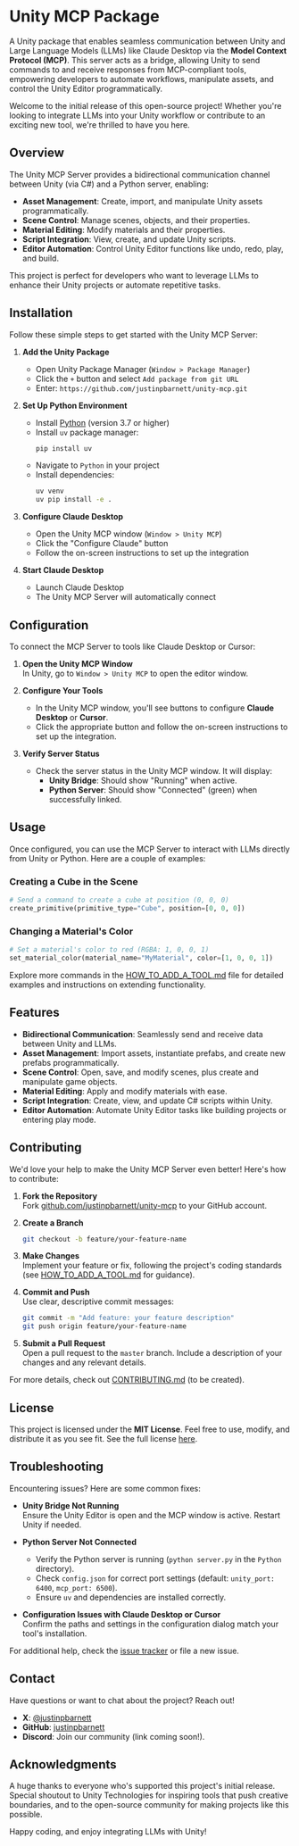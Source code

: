 # Unity MCP Package

A Unity package that enables seamless communication between Unity and Large Language Models (LLMs) like Claude Desktop via the **Model Context Protocol (MCP)**. This server acts as a bridge, allowing Unity to send commands to and receive responses from MCP-compliant tools, empowering developers to automate workflows, manipulate assets, and control the Unity Editor programmatically.

Welcome to the initial release of this open-source project! Whether you're looking to integrate LLMs into your Unity workflow or contribute to an exciting new tool, we're thrilled to have you here.

## Overview

The Unity MCP Server provides a bidirectional communication channel between Unity (via C#) and a Python server, enabling:

- **Asset Management**: Create, import, and manipulate Unity assets programmatically.
- **Scene Control**: Manage scenes, objects, and their properties.
- **Material Editing**: Modify materials and their properties.
- **Script Integration**: View, create, and update Unity scripts.
- **Editor Automation**: Control Unity Editor functions like undo, redo, play, and build.

This project is perfect for developers who want to leverage LLMs to enhance their Unity projects or automate repetitive tasks.

## Installation

Follow these simple steps to get started with the Unity MCP Server:

1. **Add the Unity Package**

   - Open Unity Package Manager (`Window > Package Manager`)
   - Click the `+` button and select `Add package from git URL`
   - Enter: `https://github.com/justinpbarnett/unity-mcp.git`

2. **Set Up Python Environment**

   - Install [Python](https://www.python.org/downloads/) (version 3.7 or higher)
   - Install `uv` package manager:
     ```bash
     pip install uv
     ```
   - Navigate to `Python` in your project
   - Install dependencies:
     ```bash
     uv venv
     uv pip install -e .
     ```

3. **Configure Claude Desktop**

   - Open the Unity MCP window (`Window > Unity MCP`)
   - Click the "Configure Claude" button
   - Follow the on-screen instructions to set up the integration

4. **Start Claude Desktop**
   - Launch Claude Desktop
   - The Unity MCP Server will automatically connect

## Configuration

To connect the MCP Server to tools like Claude Desktop or Cursor:

1. **Open the Unity MCP Window**  
   In Unity, go to `Window > Unity MCP` to open the editor window.

2. **Configure Your Tools**

   - In the Unity MCP window, you'll see buttons to configure **Claude Desktop** or **Cursor**.
   - Click the appropriate button and follow the on-screen instructions to set up the integration.

3. **Verify Server Status**
   - Check the server status in the Unity MCP window. It will display:
     - **Unity Bridge**: Should show "Running" when active.
     - **Python Server**: Should show "Connected" (green) when successfully linked.

## Usage

Once configured, you can use the MCP Server to interact with LLMs directly from Unity or Python. Here are a couple of examples:

### Creating a Cube in the Scene

```python
# Send a command to create a cube at position (0, 0, 0)
create_primitive(primitive_type="Cube", position=[0, 0, 0])
```

### Changing a Material's Color

```python
# Set a material's color to red (RGBA: 1, 0, 0, 1)
set_material_color(material_name="MyMaterial", color=[1, 0, 0, 1])
```

Explore more commands in the [HOW_TO_ADD_A_TOOL.md](HOW_TO_ADD_A_TOOL.md) file for detailed examples and instructions on extending functionality.

## Features

- **Bidirectional Communication**: Seamlessly send and receive data between Unity and LLMs.
- **Asset Management**: Import assets, instantiate prefabs, and create new prefabs programmatically.
- **Scene Control**: Open, save, and modify scenes, plus create and manipulate game objects.
- **Material Editing**: Apply and modify materials with ease.
- **Script Integration**: Create, view, and update C# scripts within Unity.
- **Editor Automation**: Automate Unity Editor tasks like building projects or entering play mode.

## Contributing

We'd love your help to make the Unity MCP Server even better! Here's how to contribute:

1. **Fork the Repository**  
   Fork [github.com/justinpbarnett/unity-mcp](https://github.com/justinpbarnett/unity-mcp) to your GitHub account.

2. **Create a Branch**

   ```bash
   git checkout -b feature/your-feature-name
   ```

3. **Make Changes**  
   Implement your feature or fix, following the project's coding standards (see [HOW_TO_ADD_A_TOOL.md](HOW_TO_ADD_A_TOOL.md) for guidance).

4. **Commit and Push**  
   Use clear, descriptive commit messages:

   ```bash
   git commit -m "Add feature: your feature description"
   git push origin feature/your-feature-name
   ```

5. **Submit a Pull Request**  
   Open a pull request to the `master` branch. Include a description of your changes and any relevant details.

For more details, check out [CONTRIBUTING.md](CONTRIBUTING.md) (to be created).

## License

This project is licensed under the **MIT License**. Feel free to use, modify, and distribute it as you see fit. See the full license [here](https://github.com/justinpbarnett/unity-mcp/blob/master/LICENSE).

## Troubleshooting

Encountering issues? Here are some common fixes:

- **Unity Bridge Not Running**  
  Ensure the Unity Editor is open and the MCP window is active. Restart Unity if needed.

- **Python Server Not Connected**

  - Verify the Python server is running (`python server.py` in the `Python` directory).
  - Check `config.json` for correct port settings (default: `unity_port: 6400`, `mcp_port: 6500`).
  - Ensure `uv` and dependencies are installed correctly.

- **Configuration Issues with Claude Desktop or Cursor**  
  Confirm the paths and settings in the configuration dialog match your tool's installation.

For additional help, check the [issue tracker](https://github.com/justinpbarnett/unity-mcp/issues) or file a new issue.

## Contact

Have questions or want to chat about the project? Reach out!

- **X**: [@justinpbarnett](https://x.com/justinpbarnett)
- **GitHub**: [justinpbarnett](https://github.com/justinpbarnett)
- **Discord**: Join our community (link coming soon!).

## Acknowledgments

A huge thanks to everyone who's supported this project's initial release. Special shoutout to Unity Technologies for inspiring tools that push creative boundaries, and to the open-source community for making projects like this possible.

Happy coding, and enjoy integrating LLMs with Unity!
